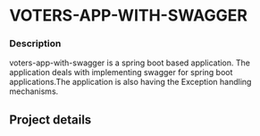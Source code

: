 # VOTERS-APP-WITH-SWAGGER

### Description
 voters-app-with-swagger is a spring boot based application. The application deals with implementing swagger for spring boot applications.The application is also having the Exception handling mechanisms.
 
 
 ## Project details
